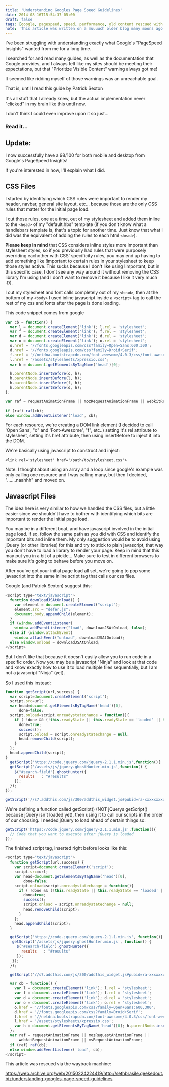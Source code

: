 ```yaml
---
title: 'Understanding Googles Page Speed Guidelines'
date: 2014-08-16T15:54:37-05:00
draft: false
tags: [google, pagespeed, speed, performance, old content rescued with the wayback machine]
note: 'This article was written on a muuuuch older blog many moons ago and was rescued via the wayback machine and migrated to this blog. The original article is linked at the wayback machine at the bottom of this article.'
---
```


I've been struggling with understanding exactly what Google's "PageSpeed Insights" wanted from me for a long time.

I searched for and read many guides, as well as the documentation that Google provides, and I always felt like my sites should be meeting their expectations, but that "Prioritize Visible Content" warning always got me!

It seemed like ridding myself of those warnings was an unreachable goal.

That is, until I read this guide by Patrick Sexton

It's all stuff that I already knew, but the actual implementation never "clicked" in my brain like this until now.

I don't think I could even improve upon it so just...

### Read it...

## Update:

I now successfully have a 98/100 for both mobile and desktop from Google's PageSpeed Insights!

If you're interested in how, I'll explain what I did.

## CSS Files

I started by identifying which CSS rules were important to render my header, navbar, general site layout, etc... because those are the only CSS rules that matter for the initial page load.

I cut those rules, one at a time, out of my stylesheet and added them inline to the `<head>` of my "default.hbs" template (if you don't know what a handlebars template is, that's a topic for another time. Just know that what I did was the equivalent of adding the rules to each html `<head>`).

**Please keep in mind** that CSS considers inline styles more important than stylesheet styles, so if you previously had rules that were purposely overriding eachother with CSS' specificity rules, you may end up having to add something like !important to certain rules in your stylesheet to keep those styles active. This sucks because I don't like using !important, but in this specific case, I don't see any way around it without removing the CSS library I'm using (and I don't want to remove it because I like it very much :D).

I cut my stylesheet and font calls completely out of my `<head>`, then at the bottom of my `<body>` I used inline javascript inside a `<script>` tag to call the rest of my css and fonts after the page is done loading.

This code snippet comes from google

```javascript
var cb = function() {
  var l = document.createElement('link'); l.rel = 'stylesheet';
  var f = document.createElement('link'); f.rel = 'stylesheet';
  var d = document.createElement('link'); d.rel = 'stylesheet';
  var o = document.createElement('link'); o.rel = 'stylesheet';
  o.href = '//fonts.googleapis.com/css?family=Open+Sans:600,300';
  d.href = '//fonts.googleapis.com/css?family=Droid+Serif';
  f.href = '//netdna.bootstrapcdn.com/font-awesome/4.0.3/css/font-awesome.css';
  l.href = '/assets/stylesheets/xpressio.css';
  var h = document.getElementsByTagName('head')[0];

  h.parentNode.insertBefore(o, h);
  h.parentNode.insertBefore(l, h);
  h.parentNode.insertBefore(f, h);
  h.parentNode.insertBefore(d, h);
};

var raf = requestAnimationFrame || mozRequestAnimationFrame || webkitRequestAnimationFrame || msRequestAnimationFrame;

if (raf) raf(cb);
else window.addEventListener('load', cb);
```

For each resource, we're creating a DOM link element (I decided to call 'Open Sans', "o" and 'Font-Awesome', "f", etc..) setting it's rel attribute to stylesheet, setting it's href attribute, then using insertBefore to inject it into the DOM.

We're basically using javascript to construct and inject:

`<link rel='stylesheet' href='/path/to/stylesheet.css'>`

Note: I thought about using an array and a loop since google's example was only calling one resource and I was calling many, but then I decided, ".......naahhh" and moved on.

## Javascript Files

The idea here is very similar to how we handled the CSS files, but a little easier since we shouldn't have to bother with identifying which bits are important to render the initial page load.

You may be in a different boat, and have javascript involved in the initial page load. If so, follow the same path as you did with CSS and identify the important bits and inline them. My only suggestion would be to avoid using jQuery (or other libraries) for this and try to stick to plain javascript, that way you don't have to load a library to render your page. Keep in mind that this may put you in a bit of a pickle... Make sure to test in different browsers to make sure it's going to behave before you move on.

After you've got your initial page load all set, we're going to pop some javascript into the same inline script tag that calls our css files.

Google (and Patrick Sexton) suggest this:

```javascript
<script type="text/javascript">
  function downloadJSAtOnload() {
    var element = document.createElement("script");
    element.src = "defer.js";
    document.body.appendChild(element);
  }
  if (window.addEventListener)
    window.addEventListener("load", downloadJSAtOnload, false);
  else if (window.attachEvent)
    window.attachEvent("onload", downloadJSAtOnload);
  else window.onload = downloadJSAtOnload;
</script>
```

But I don't like that because it doesn't easily allow you to run code in a specific order. Now you may be a javascript "Ninja" and look at that code and know exactly how to use it to load multiple files sequentially, but I am not a javascript "Ninja" (yet).

So I used this instead:

```javascript
function getScript(url,success) {
  var script=document.createElement('script');
  script.src=url;
  var head=document.getElementsByTagName('head')[0],
      done=false;
  script.onload=script.onreadystatechange = function(){
    if ( !done && (!this.readyState || this.readyState == 'loaded' || this.readyState == 'complete') ) {
      done=true;
      success();
      script.onload = script.onreadystatechange = null;
      head.removeChild(script);
    }
  };
  head.appendChild(script);
}
  getScript('https://code.jquery.com/jquery-2.1.1.min.js',function(){
  getScript('/assets/js/jquery.ghostHunter.min.js',function() {
    $("#search-field").ghostHunter({
      results   : "#results"
    });
  });
});

getScript('//s7.addthis.com/js/300/addthis_widget.js#pubid=ra-xxxxxxxxxx', function(){});
```

We're defining a function called getScript() (NOT jQuerys getScript() because jQuery isn't loaded yet), then using it to call our scripts in the order of our choosing. I needed jQuery to load ahead of certain things so:

```javascript
getScript('https://code.jquery.com/jquery-2.1.1.min.js',function(){
  // Code that you want to execute after jQuery is loaded
});
```

The finished script tag, inserted right before </body> looks like this:

```javascript
<script type="text/javascript">
  function getScript(url,success) {
    var script=document.createElement('script');
    script.src=url;
    var head=document.getElementsByTagName('head')[0],
        done=false;
    script.onload=script.onreadystatechange = function(){
      if ( !done && (!this.readyState || this.readyState == 'loaded' || this.readyState == 'complete') ) {
        done=true;
        success();
        script.onload = script.onreadystatechange = null;
        head.removeChild(script);
      }
    };
    head.appendChild(script);
  }

  getScript('https://code.jquery.com/jquery-2.1.1.min.js', function(){
   getScript('/assets/js/jquery.ghostHunter.min.js', function() {
     $("#search-field").ghostHunter({
       results   : "#results"
     });
   });
  });

  getScript('//s7.addthis.com/js/300/addthis_widget.js#pubid=ra-xxxxxxxxxxx', function(){});

  var cb = function() {
    var l = document.createElement('link'); l.rel = 'stylesheet';
    var f = document.createElement('link'); f.rel = 'stylesheet';
    var d = document.createElement('link'); d.rel = 'stylesheet';
    var o = document.createElement('link'); o.rel = 'stylesheet';
    o.href = '//fonts.googleapis.com/css?family=Open+Sans:600,300';
    d.href = '//fonts.googleapis.com/css?family=Droid+Serif';
    f.href = '//netdna.bootstrapcdn.com/font-awesome/4.0.3/css/font-awesome.css';
    l.href = '/assets/stylesheets/xpressio.css';
    var h = document.getElementsByTagName('head')[0]; h.parentNode.insertBefore(o, h); h.parentNode.insertBefore(l, h); h.parentNode.insertBefore(f, h); h.parentNode.insertBefore(d, h);
  };
  var raf = requestAnimationFrame || mozRequestAnimationFrame ||
      webkitRequestAnimationFrame || msRequestAnimationFrame;
  if (raf) raf(cb);
  else window.addEventListener('load', cb);
</script>
```


This article was rescued via the wayback machine:

https://web.archive.org/web/20150224224419/http://sethbrasile.geekedout.biz/understanding-googles-page-speed-guidelines
